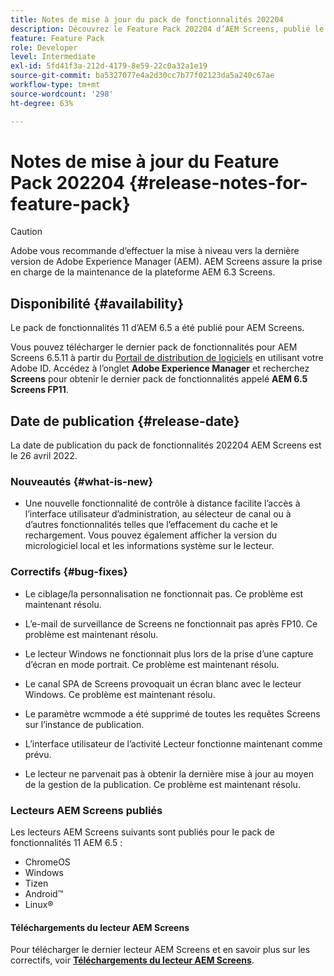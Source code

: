 ```yaml
---
title: Notes de mise à jour du pack de fonctionnalités 202204
description: Découvrez le Feature Pack 202204 d’AEM Screens, publié le 26 avril 2022.
feature: Feature Pack
role: Developer
level: Intermediate
exl-id: 5fd41f3a-212d-4179-8e59-22c0a32a1e19
source-git-commit: ba5327077e4a2d30cc7b77f02123da5a240c67ae
workflow-type: tm+mt
source-wordcount: '298'
ht-degree: 63%

---
```


# Notes de mise à jour du Feature Pack 202204 {#release-notes-for-feature-pack}

>[!CAUTION]
>Adobe vous recommande d’effectuer la mise à niveau vers la dernière version de Adobe Experience Manager (AEM). AEM Screens assure la prise en charge de la maintenance de la plateforme AEM 6.3 Screens.

## Disponibilité {#availability}

Le pack de fonctionnalités 11 d’AEM 6.5 a été publié pour AEM Screens.

Vous pouvez télécharger le dernier pack de fonctionnalités pour AEM Screens 6.5.11 à partir du [Portail de distribution de logiciels](https://experience.adobe.com/#/downloads/content/software-distribution/en/aem.html) en utilisant votre Adobe ID. Accédez à l’onglet **Adobe Experience Manager** et recherchez **Screens** pour obtenir le dernier pack de fonctionnalités appelé **AEM 6.5 Screens FP11**.

## Date de publication {#release-date}

La date de publication du pack de fonctionnalités 202204 AEM Screens est le 26 avril 2022.

### Nouveautés {#what-is-new}

* Une nouvelle fonctionnalité de contrôle à distance facilite l’accès à l’interface utilisateur d’administration, au sélecteur de canal ou à d’autres fonctionnalités telles que l’effacement du cache et le rechargement. Vous pouvez également afficher la version du micrologiciel local et les informations système sur le lecteur.

### Correctifs {#bug-fixes}

* Le ciblage/la personnalisation ne fonctionnait pas. Ce problème est maintenant résolu.

* L’e-mail de surveillance de Screens ne fonctionnait pas après FP10. Ce problème est maintenant résolu.

* Le lecteur Windows ne fonctionnait plus lors de la prise d’une capture d’écran en mode portrait. Ce problème est maintenant résolu.

* Le canal SPA de Screens provoquait un écran blanc avec le lecteur Windows. Ce problème est maintenant résolu.

* Le paramètre wcmmode a été supprimé de toutes les requêtes Screens sur l’instance de publication.

* L’interface utilisateur de l’activité Lecteur fonctionne maintenant comme prévu.

* Le lecteur ne parvenait pas à obtenir la dernière mise à jour au moyen de la gestion de la publication. Ce problème est maintenant résolu.

### Lecteurs AEM Screens publiés

Les lecteurs AEM Screens suivants sont publiés pour le pack de fonctionnalités 11 AEM 6.5 :

* ChromeOS
* Windows
* Tizen
* Android™
* Linux®

#### Téléchargements du lecteur AEM Screens

Pour télécharger le dernier lecteur AEM Screens et en savoir plus sur les correctifs, voir **[Téléchargements du lecteur AEM Screens](https://download.macromedia.com/screens/index.html)**.
